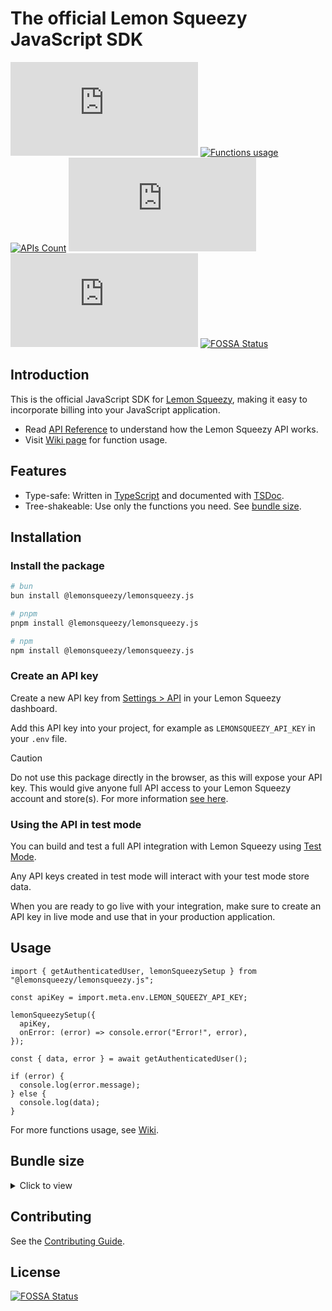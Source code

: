 # The official Lemon Squeezy JavaScript SDK

[![NPM version](https://img.shields.io/npm/v/%40lemonsqueezy%2Flemonsqueezy.js?label=&color=%230d9488)](https://www.npmjs.com/package/@lemonsqueezy/lemonsqueezy.js)
[![Functions usage](https://img.shields.io/badge/Wiki-%237c3aed)](https://github.com/lmsqueezy/lemonsqueezy.js/wiki)
[![APIs Count](https://img.shields.io/badge/57_Functions-%232563eb)](https://github.com/lmsqueezy/lemonsqueezy.js/wiki)
[![Weekly downloads](https://img.shields.io/npm/dw/@lemonsqueezy/lemonsqueezy.js)](https://www.npmjs.com/package/@lemonsqueezy/lemonsqueezy.js)
![NPM Downloads](https://img.shields.io/npm/d18m/%40lemonsqueezy%2Flemonsqueezy.js)
[![FOSSA Status](https://app.fossa.com/api/projects/git%2Bgithub.com%2Flmsqueezy%2Flemonsqueezy.js.svg?type=shield)](https://app.fossa.com/projects/git%2Bgithub.com%2Flmsqueezy%2Flemonsqueezy.js?ref=badge_shield)

## Introduction

This is the official JavaScript SDK for [Lemon Squeezy](https://lemonsqueezy.com), making it easy to incorporate billing into your JavaScript application.

- Read [API Reference](https://docs.lemonsqueezy.com/api) to understand how the Lemon Squeezy API works.
- Visit [Wiki page](https://github.com/lmsqueezy/lemonsqueezy.js/wiki) for function usage.

## Features

- Type-safe: Written in [TypeScript](https://www.typescriptlang.org/) and documented with [TSDoc](https://github.com/microsoft/tsdoc).
- Tree-shakeable: Use only the functions you need. See [bundle size](#bundle-size).

## Installation

### Install the package

```bash
# bun
bun install @lemonsqueezy/lemonsqueezy.js
```

```bash
# pnpm
pnpm install @lemonsqueezy/lemonsqueezy.js
```

```bash
# npm
npm install @lemonsqueezy/lemonsqueezy.js
```

### Create an API key

Create a new API key from [Settings > API](https://app.lemonsqueezy.com/settings/api) in your Lemon Squeezy dashboard.

Add this API key into your project, for example as `LEMONSQUEEZY_API_KEY` in your `.env` file.

> [!CAUTION]
>
> Do not use this package directly in the browser, as this will expose your API key. This would give anyone full API access to your Lemon Squeezy account and store(s). For more information [see here](https://docs.lemonsqueezy.com/api#authentication).

### Using the API in test mode

You can build and test a full API integration with Lemon Squeezy using [Test Mode](https://docs.lemonsqueezy.com/help/getting-started/test-mode).

Any API keys created in test mode will interact with your test mode store data.

When you are ready to go live with your integration, make sure to create an API key in live mode and use that in your production application.

## Usage

```tsx
import { getAuthenticatedUser, lemonSqueezySetup } from "@lemonsqueezy/lemonsqueezy.js";

const apiKey = import.meta.env.LEMON_SQUEEZY_API_KEY;

lemonSqueezySetup({
  apiKey,
  onError: (error) => console.error("Error!", error),
});

const { data, error } = await getAuthenticatedUser();

if (error) {
  console.log(error.message);
} else {
  console.log(data);
}
```

For more functions usage, see [Wiki](https://github.com/lmsqueezy/lemonsqueezy.js/wiki).

## Bundle size

<details>
  <summary>Click to view</summary>

| Export                          | min+brotli |
| ------------------------------- | ---------- |
| createDiscount                  | 991 B      |
| createCheckout                  | 895 B      |
| updateSubscriptionItem          | 849 B      |
| updateSubscription              | 841 B      |
| listWebhooks                    | 831 B      |
| listDiscountRedemptions         | 821 B      |
| listLicenseKeyInstances         | 820 B      |
| listSubscriptionInvoices        | 818 B      |
| listLicenseKeys                 | 817 B      |
| listOrderItems                  | 817 B      |
| listSubscriptionItems           | 817 B      |
| listCheckouts                   | 814 B      |
| listDiscounts                   | 814 B      |
| listSubscriptions               | 814 B      |
| listUsageRecords                | 814 B      |
| listVariants                    | 814 B      |
| listCustomers                   | 813 B      |
| listFiles                       | 813 B      |
| listOrders                      | 813 B      |
| listPrices                      | 813 B      |
| listProducts                    | 813 B      |
| listStores                      | 813 B      |
| updateLicenseKey                | 813 B      |
| createWebhook                   | 808 B      |
| updateWebhook                   | 793 B      |
| generateSubscriptionInvoice     | 789 B      |
| generateOrderInvoice            | 783 B      |
| activateLicense                 | 770 B      |
| validateLicense                 | 770 B      |
| deactivateLicense               | 764 B      |
| createUsageRecord               | 724 B      |
| getLicenseKeyInstance           | 714 B      |
| getSubscriptionInvoice          | 702 B      |
| getDiscountRedemption           | 700 B      |
| getSubscriptionItem             | 700 B      |
| getUsageRecord                  | 700 B      |
| getOrderItem                    | 699 B      |
| getLicenseKey                   | 698 B      |
| getOrder                        | 697 B      |
| getPrice                        | 697 B      |
| getStore                        | 697 B      |
| getCheckout                     | 696 B      |
| getCustomer                     | 696 B      |
| getFile                         | 696 B      |
| getProduct                      | 694 B      |
| getWebhook                      | 694 B      |
| getDiscount                     | 693 B      |
| getSubscription                 | 693 B      |
| getVariant                      | 693 B      |
| updateCustomer                  | 684 B      |
| archiveCustomer                 | 683 B      |
| createCustomer                  | 678 B      |
| cancelSubscription              | 660 B      |
| deleteDiscount                  | 658 B      |
| deleteWebhook                   | 653 B      |
| getSubscriptionItemCurrentUsage | 651 B      |
| getAuthenticatedUser            | 598 B      |
| lemonSqueezySetup               | 106 B      |

</details>

## Contributing

See the [Contributing Guide](https://github.com/lmsqueezy/lemonsqueezy.js/blob/main/CONTRIBUTING.md).

## License

[![FOSSA Status](https://app.fossa.com/api/projects/git%2Bgithub.com%2Flmsqueezy%2Flemonsqueezy.js.svg?type=large)](https://app.fossa.com/projects/git%2Bgithub.com%2Flmsqueezy%2Flemonsqueezy.js?ref=badge_large)
